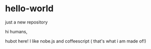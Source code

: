 # hello-world
just a new repository

hi humans,

hubot here! I like nobe.js and coffeescript ( that's what i am made of!)
